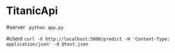 # TitanicApi

#server 
``` python app.py```

#client
```curl -X http://localhost:5000/predict -H 'Content-Type: application/json' -d @test.json```

